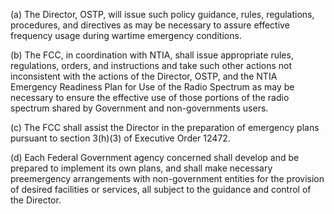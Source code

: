 (a) The Director, OSTP, will issue such policy guidance, rules, regulations, procedures, and directives as may be necessary to assure effective frequency usage during wartime emergency conditions.

(b) The FCC, in coordination with NTIA, shall issue appropriate rules, regulations, orders, and instructions and take such other actions not inconsistent with the actions of the Director, OSTP, and the NTIA Emergency Readiness Plan for Use of the Radio Spectrum as may be necessary to ensure the effective use of those portions of the radio spectrum shared by Government and non-governments users.

(c) The FCC shall assist the Director in the preparation of emergency plans pursuant to section 3(h)(3) of Executive Order 12472.

(d) Each Federal Government agency concerned shall develop and be prepared to implement its own plans, and shall make necessary preemergency arrangements with non-government entities for the provision of desired facilities or services, all subject to the guidance and control of the Director.

